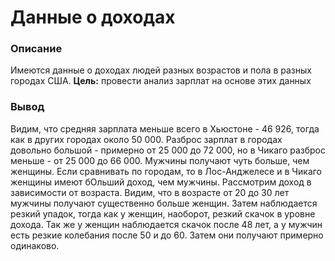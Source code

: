 # Данные о доходах  

### Описание
Имеются данные о доходах людей разных возрастов и пола в разных городах США. 
**Цель:** провести анализ зарплат на основе этих данных  

### Вывод
Видим, что средняя зарплата меньше всего в Хьюстоне - 46 926, тогда как в других городах около 50 000. Разброс зарплат в городах довольно большой - примерно от 25 000 до 72 000, но в Чикаго разброс меньше - от 25 000 до 66 000.
Мужчины получают чуть больше, чем женщины. Если сравнивать по городам, то в Лос-Анджелесе и в Чикаго женщины имеют бОльший доход, чем мужчины.
Рассмотрим доход в зависимости от возраста. Видим, что в возрасте от 20 до 30 лет мужчины получают существенно больше женщин. Затем наблюдается резкий упадок, тогда как у женщин, наоборот, резкий скачок в уровне дохода. Так же у женщин наблюдается скачок после 48 лет, а у мужчин есть резкие колебания после 50 и до 60. Затем они получают примерно одинаково.

